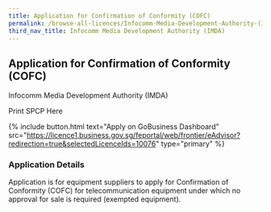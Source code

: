 ```yaml
---
title: Application for Confirmation of Conformity (COFC)
permalink: /browse-all-licences/Infocomm-Media-Development-Authority-(IMDA)/Application-for-Confirmation-of-Conformity-(COFC)
third_nav_title: Infocomm Media Development Authority (IMDA)
---
```


## Application for Confirmation of Conformity (COFC)

Infocomm Media Development Authority (IMDA)

Print SPCP Here

{% include button.html text="Apply on GoBusiness Dashboard" src="https://licence1.business.gov.sg/feportal/web/frontier/eAdvisor?redirection=true&selectedLicenceIds=10076" type="primary" %}

### Application Details
<p>Application is for equipment suppliers to apply for Confirmation of Conformity (COFC) for telecommunication equipment under which no approval for sale is required (exempted equipment).</p>

